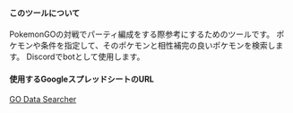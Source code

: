 #### このツールについて
PokemonGOの対戦でパーティ編成をする際参考にするためのツールです。
ポケモンや条件を指定して、そのポケモンと相性補完の良いポケモンを検索します。
Discordでbotとして使用します。

#### 使用するGoogleスプレッドシートのURL
[GO Data Searcher](https://docs.google.com/spreadsheets/d/1D1cia1R8OBEHAqsSJ0ZzoLVupg97qA6-Ml0nye4XLVg/edit?usp=sharing)

